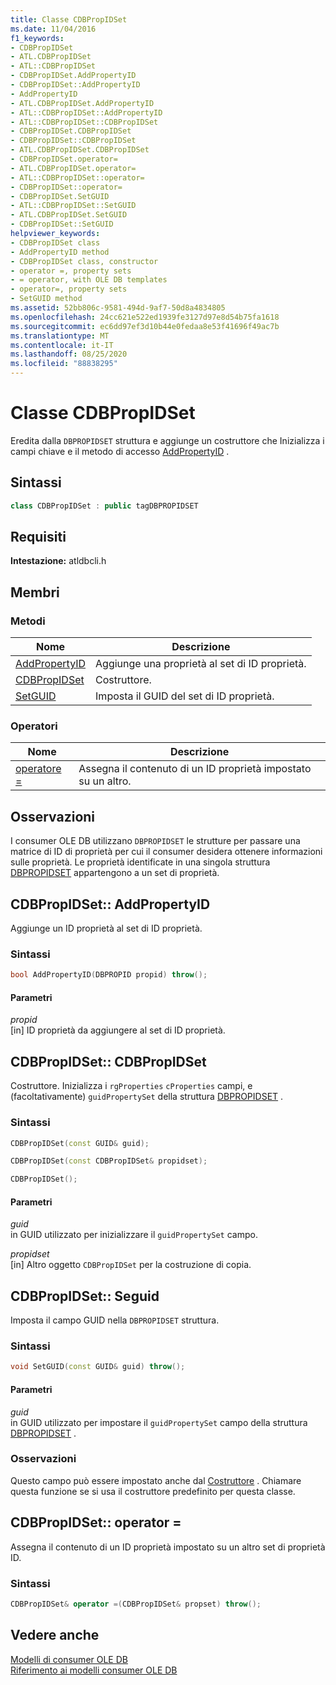 ```yaml
---
title: Classe CDBPropIDSet
ms.date: 11/04/2016
f1_keywords:
- CDBPropIDSet
- ATL.CDBPropIDSet
- ATL::CDBPropIDSet
- CDBPropIDSet.AddPropertyID
- CDBPropIDSet::AddPropertyID
- AddPropertyID
- ATL.CDBPropIDSet.AddPropertyID
- ATL::CDBPropIDSet::AddPropertyID
- ATL::CDBPropIDSet::CDBPropIDSet
- CDBPropIDSet.CDBPropIDSet
- CDBPropIDSet::CDBPropIDSet
- ATL.CDBPropIDSet.CDBPropIDSet
- CDBPropIDSet.operator=
- ATL.CDBPropIDSet.operator=
- ATL::CDBPropIDSet::operator=
- CDBPropIDSet::operator=
- CDBPropIDSet.SetGUID
- ATL::CDBPropIDSet::SetGUID
- ATL.CDBPropIDSet.SetGUID
- CDBPropIDSet::SetGUID
helpviewer_keywords:
- CDBPropIDSet class
- AddPropertyID method
- CDBPropIDSet class, constructor
- operator =, property sets
- = operator, with OLE DB templates
- operator=, property sets
- SetGUID method
ms.assetid: 52bb806c-9581-494d-9af7-50d8a4834805
ms.openlocfilehash: 24cc621e522ed1939fe3127d97e8d54b75fa1618
ms.sourcegitcommit: ec6dd97ef3d10b44e0fedaa8e53f41696f49ac7b
ms.translationtype: MT
ms.contentlocale: it-IT
ms.lasthandoff: 08/25/2020
ms.locfileid: "88838295"
---
```

# <a name="cdbpropidset-class"></a>Classe CDBPropIDSet

Eredita dalla `DBPROPIDSET` struttura e aggiunge un costruttore che Inizializza i campi chiave e il metodo di accesso [AddPropertyID](../../data/oledb/cdbpropidset-addpropertyid.md) .

## <a name="syntax"></a>Sintassi

```cpp
class CDBPropIDSet : public tagDBPROPIDSET
```

## <a name="requirements"></a>Requisiti

**Intestazione:** atldbcli.h

## <a name="members"></a>Membri

### <a name="methods"></a>Metodi

| Nome | Descrizione |
|-|-|
|[AddPropertyID](#addpropertyid)|Aggiunge una proprietà al set di ID proprietà.|
|[CDBPropIDSet](#cdbpropidset)|Costruttore.|
|[SetGUID](#setguid)|Imposta il GUID del set di ID proprietà.|

### <a name="operators"></a>Operatori

| Nome | Descrizione |
|-|-|
|[operatore =](#op_equal)|Assegna il contenuto di un ID proprietà impostato su un altro.|

## <a name="remarks"></a>Osservazioni

I consumer OLE DB utilizzano `DBPROPIDSET` le strutture per passare una matrice di ID di proprietà per cui il consumer desidera ottenere informazioni sulle proprietà. Le proprietà identificate in una singola struttura [DBPROPIDSET](/previous-versions/windows/desktop/ms717981(v=vs.85)) appartengono a un set di proprietà.

## <a name="cdbpropidsetaddpropertyid"></a><a name="addpropertyid"></a> CDBPropIDSet:: AddPropertyID

Aggiunge un ID proprietà al set di ID proprietà.

### <a name="syntax"></a>Sintassi

```cpp
bool AddPropertyID(DBPROPID propid) throw();
```

#### <a name="parameters"></a>Parametri

*propid*<br/>
[in] ID proprietà da aggiungere al set di ID proprietà.

## <a name="cdbpropidsetcdbpropidset"></a><a name="cdbpropidset"></a> CDBPropIDSet:: CDBPropIDSet

Costruttore. Inizializza i `rgProperties` `cProperties` campi, e (facoltativamente) `guidPropertySet` della struttura [DBPROPIDSET](/previous-versions/windows/desktop/ms717981(v=vs.85)) .

### <a name="syntax"></a>Sintassi

```cpp
CDBPropIDSet(const GUID& guid);

CDBPropIDSet(const CDBPropIDSet& propidset);

CDBPropIDSet();
```

#### <a name="parameters"></a>Parametri

*guid*<br/>
in GUID utilizzato per inizializzare il `guidPropertySet` campo.

*propidset*<br/>
[in] Altro oggetto `CDBPropIDSet` per la costruzione di copia.

## <a name="cdbpropidsetsetguid"></a><a name="setguid"></a> CDBPropIDSet:: Seguid

Imposta il campo GUID nella `DBPROPIDSET` struttura.

### <a name="syntax"></a>Sintassi

```cpp
void SetGUID(const GUID& guid) throw();
```

#### <a name="parameters"></a>Parametri

*guid*<br/>
in GUID utilizzato per impostare il `guidPropertySet` campo della struttura [DBPROPIDSET](/previous-versions/windows/desktop/ms717981(v=vs.85)) .

### <a name="remarks"></a>Osservazioni

Questo campo può essere impostato anche dal [Costruttore](../../data/oledb/cdbpropidset-cdbpropidset.md) . Chiamare questa funzione se si usa il costruttore predefinito per questa classe.

## <a name="cdbpropidsetoperator-"></a><a name="op_equal"></a> CDBPropIDSet:: operator =

Assegna il contenuto di un ID proprietà impostato su un altro set di proprietà ID.

### <a name="syntax"></a>Sintassi

```cpp
CDBPropIDSet& operator =(CDBPropIDSet& propset) throw();
```

## <a name="see-also"></a>Vedere anche

[Modelli di consumer OLE DB](../../data/oledb/ole-db-consumer-templates-cpp.md)<br/>
[Riferimento ai modelli consumer OLE DB](../../data/oledb/ole-db-consumer-templates-reference.md)
